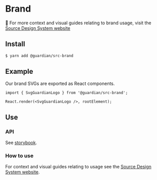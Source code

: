 # Brand

📣 For more context and visual guides relating to brand usage, visit the [Source Design System website](https://theguardian.design/2a1e5182b/p/8909e0-assets)

## Install

```sh
$ yarn add @guardian/src-brand
```

## Example

Our brand SVGs are exported as React components.

```tsx
import { SvgGuardianLogo } from '@guardian/src-brand';

React.render(<SvgGuardianLogo />, rootElement);
```

## Use

### API

See [storybook](https://guardian.github.io/source/?path=/docs/source-src-brand).

### How to use

For context and visual guides relating to usage see the [Source Design System website](https://theguardian.design/2a1e5182b/p/8909e0-assets).
